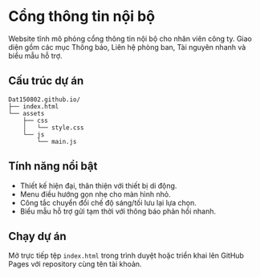 # Cổng thông tin nội bộ

Website tĩnh mô phỏng cổng thông tin nội bộ cho nhân viên công ty. Giao diện gồm
các mục Thông báo, Liên hệ phòng ban, Tài nguyên nhanh và biểu mẫu hỗ trợ.

## Cấu trúc dự án

```
Dat150802.github.io/
├── index.html
└── assets
    ├── css
    │   └── style.css
    └── js
        └── main.js
```

## Tính năng nổi bật
- Thiết kế hiện đại, thân thiện với thiết bị di động.
- Menu điều hướng gọn nhẹ cho màn hình nhỏ.
- Công tắc chuyển đổi chế độ sáng/tối lưu lại lựa chọn.
- Biểu mẫu hỗ trợ gửi tạm thời với thông báo phản hồi nhanh.

## Chạy dự án
Mở trực tiếp tệp `index.html` trong trình duyệt hoặc triển khai lên GitHub Pages
với repository cùng tên tài khoản.
